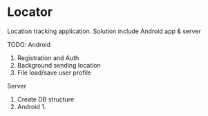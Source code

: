# Locator
Location tracking application. Solution include Android app & server

TODO:
Android
1. Registration and Auth
2. Background sending location
3. File load/save user profile

Server
1. Create DB structure
2. Android 1.
